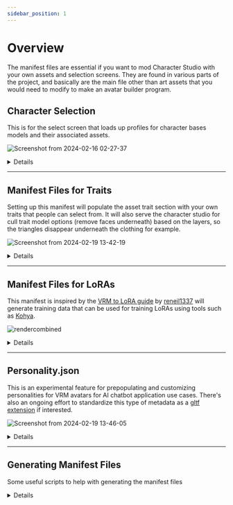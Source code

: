```yaml
---
sidebar_position: 1
---
```


# Overview

The manifest files are essential if you want to mod Character Studio with your own assets and selection screens. They are found in various parts of the project, and basically are the main file other than art assets that you would need to modify to make an avatar builder program.



## Character Selection

This is for the select screen that loads up profiles for character bases models and their associated assets.

![Screenshot from 2024-02-16 02-27-37](https://hackmd.io/_uploads/HkU6ZQWhT.png)

<details>

character-select

</details>

---

## Manifest Files for Traits

Setting up this manifest will populate the asset trait section with your own traits that people can select from. It will also serve the character studio for cull trait model options (remove faces underneath) based on the layers, so the triangles disappear underneath the clothing for example.

![Screenshot from 2024-02-19 13-42-19](https://hackmd.io/_uploads/By1NZXbhT.jpg)



<details>

character-traits
    
</details>


---

## Manifest Files for LoRAs

This manifest is inspired by the [VRM to LoRA guide](https://hackmd.io/@reneil1337/avatar-lora) by [reneil1337](https://github.com/reneil1337) will generate training data that can be used for training LoRAs using tools such as [Kohya](https://github.com/bmaltais/kohya_ss).

![rendercombined](https://hackmd.io/_uploads/H1OJTfb36.jpg)

<details>
    
vrm-to-lora
    
</details>
    
---

## Personality.json

This is an experimental feature for prepopulating and customizing personalities for VRM avatars for AI chatbot application use cases. There's also an ongoing effort to standardize this type of metadata as a [gltf extension](https://github.com/omigroup/gltf-extensions/tree/main/extensions/2.0/OMI_personality) if interested.

![Screenshot from 2024-02-19 13-46-05](https://hackmd.io/_uploads/B11GGmZnT.jpg)


<details>

ai-personalities

</details>
    

---

## Generating Manifest Files

Some useful scripts to help with generating the manifest files

<details>

generating-manifest

</details>
